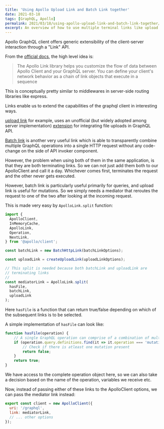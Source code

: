 ```yaml
---
title: 'Using Apollo Upload Link and Batch Link together'
date: 2021-03-18
tags: [GraphQL, Apollo]
permalink: 2021/03/18/using-apollo-upload-link-and-batch-link-together/
excerpt: An overview of how to use multiple terminal links like upload link and batch link together
---
```


Apollo GraphQL client offers generic extensibility of the client-server interaction through a "Link" API. 

From the [official docs](https://www.apollographql.com/docs/react/api/link/introduction/), the high level idea is: 

> The Apollo Link library helps you customize the flow of data between Apollo Client and your GraphQL server. You can define your client's network behavior as a chain of link objects that execute in a sequence

This is conceptually pretty similar to middlewares in server-side routing libraries like express.

Links enable us to extend the capabilities of the graphql client in interesting ways.

[upload link](https://www.npmjs.com/package/apollo-upload-client) for example, uses an unofficial (but widely adopted among server implementation) [extension](https://github.com/jaydenseric/graphql-multipart-request-spec) for integrating file uploads in GraphQL API. 

[Batch link](https://www.apollographql.com/docs/react/api/link/apollo-link-batch-http/) is another  very useful link which is able to transparently combine multiple GraphQL operations into a single HTTP request without any code-change on the side of API invoker component.

However, the problem when using both of them in the same application, is that they are both terminating links. So we can not just add them both to our ApolloClient and call it a day. Whichever comes first, terminates the request and the other never gets executed.

However, batch link is particularly useful primarily for queries, and upload link is useful for mutations. So we simply needs a mediator that reroutes the request to one of the two after looking at the incoming request. 

This is made very easy by `ApolloLink.split` function: 

```js
import {
  ApolloClient,
  InMemoryCache,
  ApolloLink,
  Operation,
  NextLink,
} from '@apollo/client';

const batchLink = new BatchHttpLink(batchLinkOptions);

const uploadLink = createUploadLink(uploadLinkOptions);

// This split is needed because both batchLink and uploadLink are
// terminating links
//
const mediatorLink = ApolloLink.split(
  hasFile,
  batchLink,
  uploadLink
);
```

Here `hasFile` is a function that can return true/false depending on which of the subsequent links is to be selected. 

A simple implementation of `hasFile` can look like: 

```js
function hasFile(operation) {
    // A single GraphQL operation can comprise of a combination of multiple queries and mutation
    if (operation.query.definitions.find(it => it.operation === 'mutation')) {
        // Check if there is atleast one mutation present
        return false;
    }
    return true;
}
```

We have access to the complete operation object here, so we can also take a decision based on the name of the operation, variables we receive etc.

Now, instead of passing either of these links to the ApolloClient options, we can pass the mediator link instead:

```js
export const client = new ApolloClient({
  uri: '/graphql',
  link: mediatorLink,
  // ... other options
});
```
